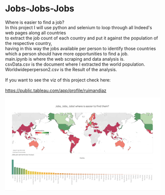 # Jobs-Jobs-Jobs
Where is easier to find a job?
<br>
In this project I will use python and selenium to loop through all Indeed's web pages along all countries<br>
to extract the job count of each country and put it against the population of the respective country,<br>
having in this way the jobs available per person to identify those countries which a person should have more opportunities to find a job.<br>
main.ipynb is where the web scraping and data analysis is.<br>
csvData.csv is the document where I extracted the world population.<br>
Worldwideperperson2.csv is the Result of the analysis.
<br>
<br>
If you want to see the viz of this project check here:
<br>
<br>
https://public.tableau.com/app/profile/ruimandiaz

![Result Visualization](https://github.com/RuimanDiaz/Jobs-Jobs-Jobs/blob/main/Jobs.png)

